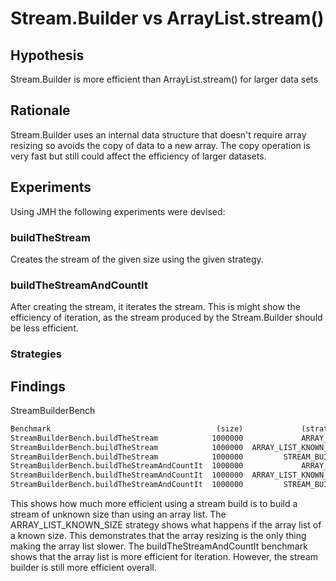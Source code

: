 # Stream.Builder vs ArrayList.stream()

## Hypothesis

Stream.Builder is more efficient than ArrayList.stream() for larger data sets

## Rationale

Stream.Builder uses an internal data structure that doesn't require array resizing so avoids the copy of data to a new array.
The copy operation is very fast but still could affect the efficiency of larger datasets.

## Experiments

Using JMH the following experiments were devised:

### buildTheStream

Creates the stream of the given size using the given strategy.

### buildTheStreamAndCountIt

After creating the stream, it iterates the stream.  This is might show the efficiency of iteration, as the stream produced by the Stream.Builder should be less efficient.

### Strategies




## Findings

StreamBuilderBench

```bench::benchMark1.txt
Benchmark                                     (size)             (strategy)   Mode  Cnt   Score   Error  Units
StreamBuilderBench.buildTheStream            1000000             ARRAY_LIST  thrpt       17.791          ops/s
StreamBuilderBench.buildTheStream            1000000  ARRAY_LIST_KNOWN_SIZE  thrpt       31.290          ops/s
StreamBuilderBench.buildTheStream            1000000         STREAM_BUILDER  thrpt       31.469          ops/s
StreamBuilderBench.buildTheStreamAndCountIt  1000000             ARRAY_LIST  thrpt       15.326          ops/s
StreamBuilderBench.buildTheStreamAndCountIt  1000000  ARRAY_LIST_KNOWN_SIZE  thrpt       24.444          ops/s
StreamBuilderBench.buildTheStreamAndCountIt  1000000         STREAM_BUILDER  thrpt       21.554          ops/s
```

This shows how much more efficient using a stream build is to build a stream of unknown size than using an array list.
The ARRAY_LIST_KNOWN_SIZE strategy shows what happens if the array list of a known size.
This demonstrates that the array resizing is the only thing making the array list slower.
The buildTheStreamAndCountIt benchmark shows that the array list is more efficient for iteration.
However, the stream builder is still more efficient overall.
